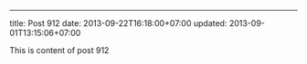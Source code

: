 ---
title: Post 912
date: 2013-09-22T16:18:00+07:00
updated: 2013-09-01T13:15:06+07:00

This is content of post 912
